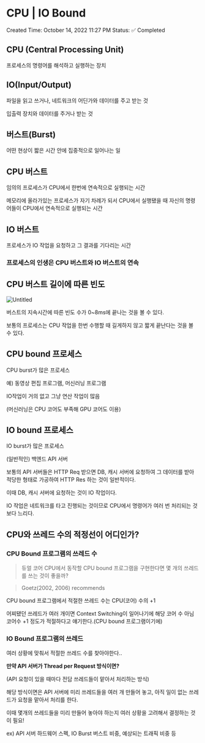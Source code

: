 # CPU | IO Bound

Created Time: October 14, 2022 11:27 PM
Status: ✅ Completed

## CPU (Central Processing Unit)

프로세스의 명령어를 해석하고 실행하는 장치

## IO(Input/Output)

파일을 읽고 쓰거나, 네트워크의 어딘가와 데이터를 주고 받는 것

입출력 장치와 데이터를 주거나 받는 것

## 버스트(Burst)

어떤 현상이 짧은 시간 안에 집중적으로 일어나는 일

## CPU 버스트

임의의 프로세스가 CPU에서 한번에 연속적으로 실행되는 시간

메모리에 올라가있는 프로세스가 자기 차례가 되서 CPU에서 실행됐을 때 자신의 명령어들이 CPU에서 연속적으로 실행되는 시간

## IO 버스트

프로세스가 IO 작업을 요청하고 그 결과를 기다리는 시간

### 프로세스의 인생은 CPU 버스트와 IO 버스트의 연속

## CPU 버스트 길이에 따른 빈도


![Untitled](https://s3.us-west-2.amazonaws.com/secure.notion-static.com/12d75dca-e7f7-4f55-9ba3-8cf5f51cd7b3/Untitled.png?X-Amz-Algorithm=AWS4-HMAC-SHA256&X-Amz-Content-Sha256=UNSIGNED-PAYLOAD&X-Amz-Credential=AKIAT73L2G45EIPT3X45%2F20221114%2Fus-west-2%2Fs3%2Faws4_request&X-Amz-Date=20221114T142517Z&X-Amz-Expires=86400&X-Amz-Signature=8a91a39ea02431d87291369af17c628b1b68374a4323e88d1a589aeeec00bc8b&X-Amz-SignedHeaders=host&response-content-disposition=filename%3D%22Untitled.png%22&x-id=GetObject)

버스트의 지속시간에 따른 빈도 수가 0~8ms에 끝나는 것을 볼 수 있다.

보통의 프로세스는 CPU 작업을 한번 수행할 때 길게하지 않고 짧게 끝난다는 것을 볼 수 있다.

## CPU bound 프로세스

CPU burst가 많은 프로세스

예) 동영상 편집 프로그램, 머신러닝 프로그램

IO작업이 거의 없고 그냥 연산 작업이 많음

(머신러닝은 CPU 코어도 부족해 GPU 코어도 이용)

## IO bound  프로세스

IO burst가 많은 프로세스

(일반적인) 백엔드 API 서버

보통의 API 서버들은 HTTP Req 받으면 DB, 캐시 서버에 요청하여 그 데이터를 받아 적당한 형태로 가공하여 HTTP Res 하는 것이 일반적이다.

이때 DB, 캐시 서버에 요청하는 것이 IO 작업이다.

IO 작업은 네트워크를 타고 진행되는 것이므로 CPU에서 명령어가 여러 번 처리되는 것보다 느리다.

## CPU와 쓰레드 수의 적정선이 어디인가?

### CPU Bound 프로그램의 쓰레드 수

> 듀얼 코어 CPU에서 동작할 CPU bound 프로그램을 구현한다면 몇 개의 쓰레드를 쓰는 것이 좋을까?
> 

> Goetz(2002, 2006) recommends

CPU bound 프로그램에서 적절한 쓰레드 수는 CPU(코어) 수의 +1
> 

어찌됐던 쓰레드가 여러 개이면 Context Switching이 일어나기에 해당 코어 수 아님 코어수 +1 정도가 적절하다고 얘기한다.(CPU bound 프로그램이기에)

### IO Bound 프로그램의 쓰레드

여러 상황에 맞춰서 적절한 쓰레드 수를 찾아야한다..

**만약 API 서버가 Thread per Request 방식이면?**

(API 요청이 있을 때마다 전담 쓰레드들이 맡아서 처리하는 방식)

해당 방식이면은 API 서버에 미리 쓰레드들을 여러 개 만들어 놓고, 아직 일이 없는 쓰레드가 요청을 맡아서 처리를 한다.

이때 몇개의 쓰레드들을 미리 만들어 놓아야 하는지 여러 상황을 고려해서 결정하는 것이 필요!

ex) API 서버 하드웨어 스펙, IO Burst 버스트 비중, 예상되는 트래픽 비중 등
